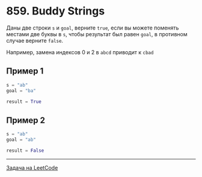 # 859. Buddy Strings

Даны две строки `s` и `goal`, верните `true`, если вы можете поменять местами две буквы в `s`, чтобы результат был равен `goal`, в противном случае верните `false`.

Например, замена индексов 0 и 2 в `abcd` приводит к `cbad`


## Пример 1

```python
s = "ab" 
goal = "ba"

result = True
```

## Пример 2
```python
s = "ab" 
goal = "ab" 

result = False
```

---
<a href="https://leetcode.com/problems/buddy-strings/">Задача на LeetCode</a>